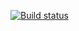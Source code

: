 [![Build status](https://ci.appveyor.com/api/projects/status/gi0fil05bogsk5jr?svg=true)](https://ci.appveyor.com/project/Zebrusha/page-object-s)
